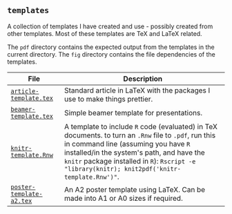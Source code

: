 ## `templates`

A collection of templates I have created and use - possibly created from other templates. Most of these templates are TeX and LaTeX related.

The `pdf` directory contains the expected output from the templates in the current directory.
The `fig` directory contains the file dependencies of the templates.

File | Description
--- | --- 
[`article-template.tex`](https://github.com/tystan/templates/blob/master/article-template.tex)  | Standard article in LaTeX with the packages I use to make things prettier. 
[`beamer-template.tex`](https://github.com/tystan/templates/blob/master/beamer-template.tex)  | Simple beamer template for presentations.
[`knitr-template.Rnw`](https://github.com/tystan/templates/blob/master/knitr-template.Rnw)  | A template to include `R` code (evaluated) in TeX documents. to turn an `.Rnw` file to `.pdf`, run this in command line (assuming you have `R` installed/in the system's path, and have the `knitr` package installed in `R`): `Rscript -e "library(knitr); knit2pdf('knitr-template.Rnw')"`.
[`poster-template-a2.tex`](https://github.com/tystan/templates/blob/master/poster-template-a2.tex)  | An A2 poster template using LaTeX. Can be made into A1 or A0 sizes if required.



